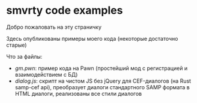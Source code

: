 # smvrty code examples
Добро пожаловать на эту страничку

Здесь опубликованы примеры моего кода (некоторые достаточно старые)

Что за файлы:
- *gm.pwn*: пример кода на Pawn (простейший мод с регистрацией и взаимодействием с БД)
- *dialog.js*: скрипт на чистом JS без jQuery для CEF-диалогов (на Rust samp-cef api), преобразует диалоги стандартного SAMP формата в HTML диалоги, реализованы все стили диалогов
